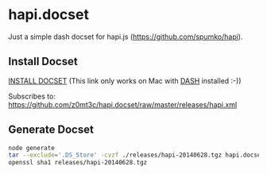# hapi.docset
Just a simple dash docset for hapi.js (https://github.com/spumko/hapi).

## Install Docset
<a href="http://is.gd/gwBdBE">INSTALL DOCSET</a> (This link only works on Mac with [DASH](https://itunes.apple.com/de/app/dash-docs-snippets/id458034879?mt=12) installed :-))

Subscribes to:
https://github.com/z0mt3c/hapi.docset/raw/master/releases/hapi.xml


## Generate Docset

```bash
node generate
tar --exclude='.DS_Store' -cvzf ./releases/hapi-20140628.tgz hapi.docset
openssl sha1 releases/hapi-20140628.tgz
```